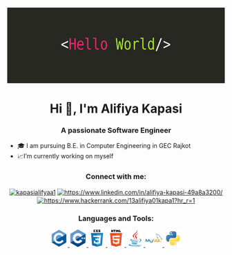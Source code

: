 <a href="#" style="text-align:center;"><p ><img src="https://raw.githubusercontent.com/Saurav-Sutaria/Saurav-Sutaria/main/src/bg_banner.jpg" width="100%" height="175px"/></p></a>

<h1 align="center">Hi 👋, I'm Alifiya Kapasi</h1>
<h3 align="center">A passionate Software Engineer</h3>

<p align="center">

- :mortar_board: I am pursuing B.E. in Computer Engineering in GEC Rajkot
- :chart_with_upwards_trend:I’m currently working on myself

</p>
<h3 align="center">Connect with me:</h3>
<p align="center">
<a href="https://twitter.com/kapasialifyaa1" target="blank"><img align="center" src="https://raw.githubusercontent.com/rahuldkjain/github-profile-readme-generator/master/src/images/icons/Social/twitter.svg" alt="kapasialifyaa1" height="30" width="40" /></a>
<a href="https://linkedin.com/in/https://www.linkedin.com/in/alifiya-kapasi-49a8a3200/" target="blank"><img align="center" src="https://raw.githubusercontent.com/rahuldkjain/github-profile-readme-generator/master/src/images/icons/Social/linked-in-alt.svg" alt="https://www.linkedin.com/in/alifiya-kapasi-49a8a3200/" height="30" width="40" /></a>
<a href="https://www.hackerrank.com/https://www.hackerrank.com/13alifiya01kapa1?hr_r=1" target="blank"><img align="center" src="https://raw.githubusercontent.com/rahuldkjain/github-profile-readme-generator/master/src/images/icons/Social/hackerrank.svg" alt="https://www.hackerrank.com/13alifiya01kapa1?hr_r=1" height="30" width="40" /></a>
</p>

<h3 align="center">Languages and Tools:</h3>
<p align="center"> <a href="https://www.cprogramming.com/" target="_blank" rel="noreferrer"> <img src="https://raw.githubusercontent.com/devicons/devicon/master/icons/c/c-original.svg" alt="c" width="40" height="40"/> </a> <a href="https://www.w3schools.com/cpp/" target="_blank" rel="noreferrer"> <img src="https://raw.githubusercontent.com/devicons/devicon/master/icons/cplusplus/cplusplus-original.svg" alt="cplusplus" width="40" height="40"/> </a> <a href="https://www.w3schools.com/css/" target="_blank" rel="noreferrer"> <img src="https://raw.githubusercontent.com/devicons/devicon/master/icons/css3/css3-original-wordmark.svg" alt="css3" width="40" height="40"/> </a> <a href="https://www.w3.org/html/" target="_blank" rel="noreferrer"> <img src="https://raw.githubusercontent.com/devicons/devicon/master/icons/html5/html5-original-wordmark.svg" alt="html5" width="40" height="40"/> </a> <a href="https://www.java.com" target="_blank" rel="noreferrer"> <img src="https://raw.githubusercontent.com/devicons/devicon/master/icons/java/java-original.svg" alt="java" width="40" height="40"/> </a> <a href="https://www.mysql.com/" target="_blank" rel="noreferrer"> <img src="https://raw.githubusercontent.com/devicons/devicon/master/icons/mysql/mysql-original-wordmark.svg" alt="mysql" width="40" height="40"/> </a> <a href="https://www.python.org" target="_blank" rel="noreferrer"> <img src="https://raw.githubusercontent.com/devicons/devicon/master/icons/python/python-original.svg" alt="python" width="40" height="40"/> </a> </p>
